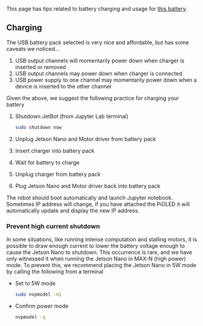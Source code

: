 This page has tips related to battery charging and usage for [this battery](https://amzn.to/2WRcIUe).

## Charging

The USB battery pack selected is very nice and affordable, but has some caveats we noticed...

1. USB output channels will momentarily power down when charger is inserted or removed
2. USB output channels may power down when charger is connected.
3. USB power supply to one channel may momentarily power down when a device is inserted to the other channel

Given the above, we suggest the following practice for charging your battery

1. Shutdown JetBot (from Jupyter Lab terminal)

    ```bash
    sudo shutdown now
    ```
2. Unplug Jetson Nano and Motor driver from battery pack
3. Insert charger into battery pack
4. Wait for battery to charge
5. Unplug charger from battery pack
6. Plug Jetson Nano and Motor driver back into battery pack

The robot should boot automatically and launch Jupyter notebook.  Sometimes IP address will change, if you have attached the PiOLED it will automatically update and display the new IP address.

### Prevent high current shutdown


In some situations, like running intense computation and stalling motors, it is possible to draw enough current to lower
the battery voltage enough to cause the Jetson Nano to shutdown.  This occurrence is rare, and we have only witnessed
it when running the Jetson Nano in MAX-N (high power) mode.  To prevent this, we recommend placing the Jetson Nano in
5W mode by calling the following from a terminal

* Set to 5W mode 
    ```bash
    sudo nvpmodel -m1
    ```
* Confirm power mode
    ```bash
    nvpmodel -q
    ```